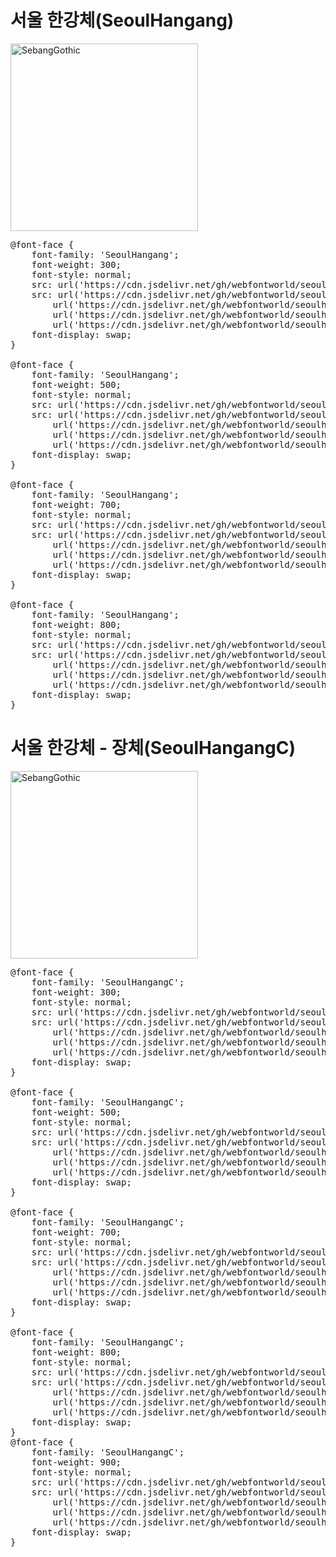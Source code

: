
# 서울 한강체(SeoulHangang)

<a href="https://wess.tistory.com/250" target="_blank">
    <img src="https://webfontworld.github.io/seoulhangang/SeoulHangang.jpg" alt="SebangGothic" style="width:300px">
</a>

<pre>
@font-face {
    font-family: 'SeoulHangang';
    font-weight: 300;
    font-style: normal;
    src: url('https://cdn.jsdelivr.net/gh/webfontworld/seoulhangang/SeoulHangangLight.eot');
    src: url('https://cdn.jsdelivr.net/gh/webfontworld/seoulhangang/SeoulHangangLight.eot?#iefix') format('embedded-opentype'),
        url('https://cdn.jsdelivr.net/gh/webfontworld/seoulhangang/SeoulHangangLight.woff2') format('woff2'),
        url('https://cdn.jsdelivr.net/gh/webfontworld/seoulhangang/SeoulHangangLight.woff') format('woff'),
        url('https://cdn.jsdelivr.net/gh/webfontworld/seoulhangang/SeoulHangangLight.ttf') format("truetype");
    font-display: swap;
}

@font-face {
    font-family: 'SeoulHangang';
    font-weight: 500;
    font-style: normal;
    src: url('https://cdn.jsdelivr.net/gh/webfontworld/seoulhangang/SeoulHangangMedium.eot');
    src: url('https://cdn.jsdelivr.net/gh/webfontworld/seoulhangang/SeoulHangangMedium.eot?#iefix') format('embedded-opentype'),
        url('https://cdn.jsdelivr.net/gh/webfontworld/seoulhangang/SeoulHangangMedium.woff2') format('woff2'),
        url('https://cdn.jsdelivr.net/gh/webfontworld/seoulhangang/SeoulHangangMedium.woff') format('woff'),
        url('https://cdn.jsdelivr.net/gh/webfontworld/seoulhangang/SeoulHangangMedium.ttf') format("truetype");
    font-display: swap;
}

@font-face {
    font-family: 'SeoulHangang';
    font-weight: 700;
    font-style: normal;
    src: url('https://cdn.jsdelivr.net/gh/webfontworld/seoulhangang/SeoulHangangBold.eot');
    src: url('https://cdn.jsdelivr.net/gh/webfontworld/seoulhangang/SeoulHangangBold.eot?#iefix') format('embedded-opentype'),
        url('https://cdn.jsdelivr.net/gh/webfontworld/seoulhangang/SeoulHangangBold.woff2') format('woff2'),
        url('https://cdn.jsdelivr.net/gh/webfontworld/seoulhangang/SeoulHangangBold.woff') format('woff'),
        url('https://cdn.jsdelivr.net/gh/webfontworld/seoulhangang/SeoulHangangBold.ttf') format("truetype");
    font-display: swap;
}

@font-face {
    font-family: 'SeoulHangang';
    font-weight: 800;
    font-style: normal;
    src: url('https://cdn.jsdelivr.net/gh/webfontworld/seoulhangang/SeoulHangangExtraBold.eot');
    src: url('https://cdn.jsdelivr.net/gh/webfontworld/seoulhangang/SeoulHangangExtraBold.eot?#iefix') format('embedded-opentype'),
        url('https://cdn.jsdelivr.net/gh/webfontworld/seoulhangang/SeoulHangangExtraBold.woff2') format('woff2'),
        url('https://cdn.jsdelivr.net/gh/webfontworld/seoulhangang/SeoulHangangExtraBold.woff') format('woff'),
        url('https://cdn.jsdelivr.net/gh/webfontworld/seoulhangang/SeoulHangangExtraBold.ttf') format("truetype");
    font-display: swap;
}
</pre>



# 서울 한강체 - 장체(SeoulHangangC)

<a href="https://wess.tistory.com/250" target="_blank">
    <img src="https://webfontworld.github.io/seoulhangang/SeoulHangangC.jpg" alt="SebangGothic" style="width:300px">
</a>

<pre>
@font-face {
    font-family: 'SeoulHangangC';
    font-weight: 300;
    font-style: normal;
    src: url('https://cdn.jsdelivr.net/gh/webfontworld/seoulhangang/SeoulHangangCLight.eot');
    src: url('https://cdn.jsdelivr.net/gh/webfontworld/seoulhangang/SeoulHangangCLight.eot?#iefix') format('embedded-opentype'),
        url('https://cdn.jsdelivr.net/gh/webfontworld/seoulhangang/SeoulHangangCLight.woff2') format('woff2'),
        url('https://cdn.jsdelivr.net/gh/webfontworld/seoulhangang/SeoulHangangCLight.woff') format('woff'),
        url('https://cdn.jsdelivr.net/gh/webfontworld/seoulhangang/SeoulHangangCLight.ttf') format("truetype");
    font-display: swap;
}

@font-face {
    font-family: 'SeoulHangangC';
    font-weight: 500;
    font-style: normal;
    src: url('https://cdn.jsdelivr.net/gh/webfontworld/seoulhangang/SeoulHangangCMedium.eot');
    src: url('https://cdn.jsdelivr.net/gh/webfontworld/seoulhangang/SeoulHangangCMedium.eot?#iefix') format('embedded-opentype'),
        url('https://cdn.jsdelivr.net/gh/webfontworld/seoulhangang/SeoulHangangCMedium.woff2') format('woff2'),
        url('https://cdn.jsdelivr.net/gh/webfontworld/seoulhangang/SeoulHangangCMedium.woff') format('woff'),
        url('https://cdn.jsdelivr.net/gh/webfontworld/seoulhangang/SeoulHangangCMedium.ttf') format("truetype");
    font-display: swap;
}

@font-face {
    font-family: 'SeoulHangangC';
    font-weight: 700;
    font-style: normal;
    src: url('https://cdn.jsdelivr.net/gh/webfontworld/seoulhangang/SeoulHangangCBold.eot');
    src: url('https://cdn.jsdelivr.net/gh/webfontworld/seoulhangang/SeoulHangangCBold.eot?#iefix') format('embedded-opentype'),
        url('https://cdn.jsdelivr.net/gh/webfontworld/seoulhangang/SeoulHangangCBold.woff2') format('woff2'),
        url('https://cdn.jsdelivr.net/gh/webfontworld/seoulhangang/SeoulHangangCBold.woff') format('woff'),
        url('https://cdn.jsdelivr.net/gh/webfontworld/seoulhangang/SeoulHangangCBold.ttf') format("truetype");
    font-display: swap;
}

@font-face {
    font-family: 'SeoulHangangC';
    font-weight: 800;
    font-style: normal;
    src: url('https://cdn.jsdelivr.net/gh/webfontworld/seoulhangang/SeoulHangangCExtraBold.eot');
    src: url('https://cdn.jsdelivr.net/gh/webfontworld/seoulhangang/SeoulHangangCExtraBold.eot?#iefix') format('embedded-opentype'),
        url('https://cdn.jsdelivr.net/gh/webfontworld/seoulhangang/SeoulHangangCExtraBold.woff2') format('woff2'),
        url('https://cdn.jsdelivr.net/gh/webfontworld/seoulhangang/SeoulHangangCExtraBold.woff') format('woff'),
        url('https://cdn.jsdelivr.net/gh/webfontworld/seoulhangang/SeoulHangangCExtraBold.ttf') format("truetype");
    font-display: swap;
}
@font-face {
    font-family: 'SeoulHangangC';
    font-weight: 900;
    font-style: normal;
    src: url('https://cdn.jsdelivr.net/gh/webfontworld/seoulhangang/SeoulHangangCBlack.eot');
    src: url('https://cdn.jsdelivr.net/gh/webfontworld/seoulhangang/SeoulHangangCBlack.eot?#iefix') format('embedded-opentype'),
        url('https://cdn.jsdelivr.net/gh/webfontworld/seoulhangang/SeoulHangangCBlack.woff2') format('woff2'),
        url('https://cdn.jsdelivr.net/gh/webfontworld/seoulhangang/SeoulHangangCBlack.woff') format('woff'),
        url('https://cdn.jsdelivr.net/gh/webfontworld/seoulhangang/SeoulHangangCBlack.ttf') format("truetype");
    font-display: swap;
}
</pre>
